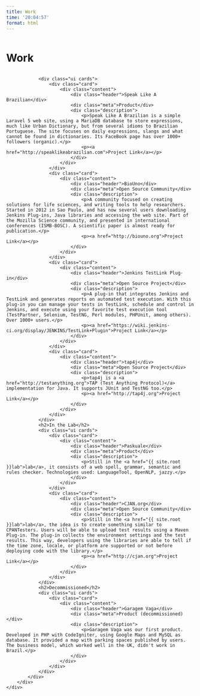 ```yaml
---
title: Work
time: '20:04:57'
format: html
---
```


<div class="ui basic segment" id="content">
    <div class="ui stackable grid container">
        <div class="row">
            <div class="sixteen wide column">
                <h1>Work</h1>
            </div>
        </div>
        <div class="row">
            <div class="sixteen wide column">

                <div class="ui cards">
                    <div class="card">
                        <div class="content">
                            <div class="header">Speak Like A Brazilian</div>
                            <div class="meta">Product</div>
                            <div class="description">
                                <p>Speak Like A Brazilian is a simple Laravel 5 web site, using a MariaDB database to store expressions, much like Urban Dictionary, but from several idioms to Brazilian Portuguese. The site focuses on daily expressions, slangs and what cannot be found in dictionaries. Its FaceBook page has over 1000+ followers (organic).</p>
                                <p><a href="http://speaklikeabrazilian.com">Project Link</a></p>
                            </div>
                        </div>
                    </div>
                    <div class="card">
                        <div class="content">
                            <div class="header">BioUno</div>
                            <div class="meta">Open Source Community</div>
                            <div class="description">
                                <p>A community focused on creating solutions for life sciences, and writing tools to help researchers. Started in 2012 in Sao Paulo, and has now several users downloading Jenkins Plug-ins, Java libraries and accessing the web site. Part of the Mozilla Science community, and presented in international conferences (ISMB-BOSC). A scientific paper is almost ready for publication.</p>
                                <p><a href="http://biouno.org">Project Link</a></p>
                            </div>
                        </div>
                    </div>
                    <div class="card">
                        <div class="content">
                            <div class="header">Jenkins TestLink Plug-in</div>
                            <div class="meta">Open Source Project</div>
                            <div class="description">
                                <p>A plug-in that integrates Jenkins and TestLink and generates reports on automated test execution. With this plug-in you can manage your tests in TestLink, schedule and control in Jenkins, and execute using your favorite test execution tool (TestPartner, Selenium, TestNG, Perl modules, PHPUnit, among others). Over 1000+ users.</p>
                                <p><a href="https://wiki.jenkins-ci.org/display/JENKINS/TestLink+Plugin">Project Link</a></p>
                            </div>
                        </div>
                    </div>
                    <div class="card">
                        <div class="content">
                            <div class="header">tap4j</div>
                            <div class="meta">Open Source Project</div>
                            <div class="description">
                                <p>tap4j is a <a href="http://testanything.org">TAP (Test Anything Protocol)</a> implementation for Java. It supports JUnit and TestNG too.</p>
                                <p><a href="http://tap4j.org">Project Link</a></p>
                            </div>
                        </div>
                    </div>
                </div>
                <h2>In the Lab</h2>
                <div class="ui cards">
                    <div class="card">
                        <div class="content">
                            <div class="header">Paskuale</div>
                            <div class="meta">Product</div>
                            <div class="description">
                                <p>Still in the <a href="{{ site.root }}lab">lab</a>, it consists of a web spell, grammar, semantic and rules checker. Technologies used: LanguageTool, OpenNLP, jazzy.</p>
                            </div>
                        </div>
                    </div>
                    <div class="card">
                        <div class="content">
                            <div class="header">CJAN.org</div>
                            <div class="meta">Open Source Community</div>
                            <div class="description">
                                <p>Still in the <a href="{{ site.root }}lab">lab</a>, the idea is to create something similar to CPANTesters. Users will be able to upload test results using a Maven Plug-in. The plug-in collects the environment settings and the test results. This way, developers using the libraries are able to tell if the time zone, locale, or platform are supported or not before deploying code with the library.</p>
                                <p><a href="http://cjan.org">Project Link</a></p>
                            </div>
                        </div>
                    </div>
                </div>
                <h2>Decommissioned</h2>
                <div class="ui cards">
                    <div class="card">
                        <div class="content">
                            <div class="header">Garagem Vaga</div>
                            <div class="meta">Product (decommissioned)</div>
                            <div class="description">
                                <p>Garagem Vaga was our first product. Developed in PHP with CodeIgniter, using Google Maps and MySQL as database. It provided a map with parking spaces published by users. The business model, which worked well in the UK, didn't work in Brazil.</p>
                            </div>
                        </div>
                    </div>
                </div>
            </div>
        </div>
    </div>
</div>

